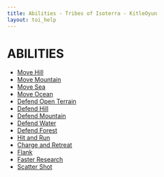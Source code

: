 ```yaml
---
title: Abilities - Tribes of Isoterra - KitleOyun
layout: toi_help
---
```


<h1 class="h1">ABILITIES</h1>
<ul> <!-- move into toi_help layout as side navigation? -->
	<li><a href="/tribes-of-isoterra/help/ability/move_hill.html">Move Hill</a></li>
	<li><a href="/tribes-of-isoterra/help/ability/move_mountain.html">Move Mountain</a></li>
	<li><a href="/tribes-of-isoterra/help/ability/move_sea.html">Move Sea</a></li>
	<li><a href="/tribes-of-isoterra/help/ability/move_ocean.html">Move Ocean</a></li>
	<li><a href="/tribes-of-isoterra/help/ability/defend_open_terrain.html">Defend Open Terrain</a></li>
	<li><a href="/tribes-of-isoterra/help/ability/defend_hill.html">Defend Hill</a></li>
	<li><a href="/tribes-of-isoterra/help/ability/defend_mountain.html">Defend Mountain</a></li>
	<li><a href="/tribes-of-isoterra/help/ability/defend_water.html">Defend Water</a></li>
	<li><a href="/tribes-of-isoterra/help/ability/defend_forest.html">Defend Forest</a></li>
	<li><a href="/tribes-of-isoterra/help/ability/hit_and_run.html">Hit and Run</a></li>
	<li><a href="/tribes-of-isoterra/help/ability/charge_and_retreat.html">Charge and Retreat</a></li>
	<li><a href="/tribes-of-isoterra/help/ability/flank.html">Flank</a></li>
	<li><a href="/tribes-of-isoterra/help/ability/faster_research.html">Faster Research</a></li>
	<li><a href="/tribes-of-isoterra/help/ability/scatter_shot.html">Scatter Shot</a></li>
</ul>
